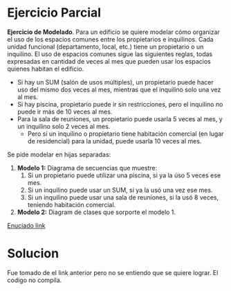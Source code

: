 # Ejercicio Parcial

**Ejercicio de Modelado**.
Para un edificio se quiere modelar cómo organizar el uso de los espacios comunes entre los propietarios e inquilinos.
Cada unidad funcional (departamento, local, etc.) tiene un propietario o un inquilino. El uso de espacios comunes sigue las siguientes reglas, todas expresadas en cantidad de veces al mes que pueden usar los espacios quienes habitan el edificio.

- Si hay un SUM (salón de usos múltiples), un propietario puede hacer uso del mismo dos veces al mes, mientras que el inquilino solo una vez al mes.
- Si hay piscina, propietario puede ir sin restricciones, pero el inquilino no puede ir más de 10 veces al mes.
- Para la sala de reuniones, un propietario puede usarla 5 veces al mes, y un inquilino solo 2 veces al mes.
	- Pero si un inquilino o propietario tiene habitación comercial (en lugar de residencial) para la unidad, puede usarla 10 veces al mes.

Se pide modelar en hijas separadas:
1. **Modelo 1:** Diagrama de secuencias que muestre:
    1. Si un propietario puede utilizar una piscina, si ya la úso 5 veces ese mes.
    2. Si un inquilino puede usar un SUM, si ya la usó una vez ese mes.
    3. Si un inquilino puede usar una sala de reuniones, si la usó 8 veces, teniendo habitación comercial.
2. **Modelo 2:** Diagram de clases que sorporte el modelo 1.

[Enuciado link](https://github.com/fiuba/algo3_parciales/blob/master/parciales/2022-05-24/enunciado.jpeg)

# Solucion
Fue tomado de el link anterior pero no se entiendo que se quiere lograr. El codigo no compila.